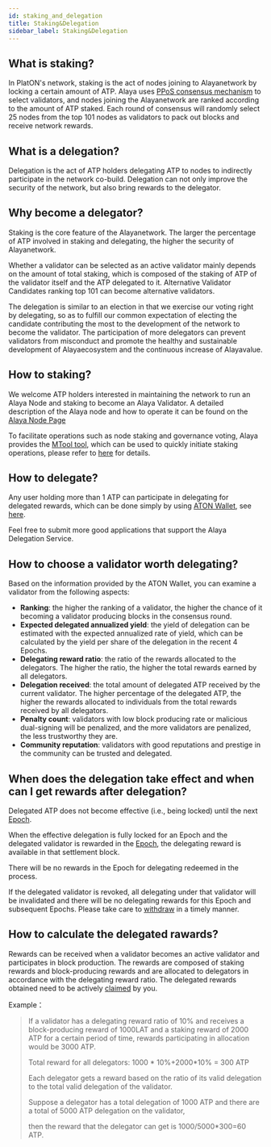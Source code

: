 ```yaml
---
id: staking_and_delegation
title: Staking&Delegation
sidebar_label: Staking&Delegation
---
```


## What is staking?
In PlatON's network, staking is the act of nodes joining to Alayanetwork by locking a certain amount of ATP. Alaya uses [PPoS consensus mechanism](/alaya-devdocs/en/Economic_Model#ppos-consensus) to select validators, and nodes joining the Alayanetwork are ranked according to the amount of ATP staked. Each round of consensus will randomly select 25 nodes from the top 101 nodes as validators to pack out blocks and receive network rewards.



## What is a delegation?

Delegation is the act of ATP holders delegating ATP to nodes to indirectly participate in the network co-build. Delegation can not only improve the security of the network, but also bring rewards to the delegator.



## Why become a delegator?

Staking is the core feature of the Alayanetwork. The larger the percentage of ATP involved in staking and delegating, the higher the security of Alayanetwork.

Whether a validator can be selected as an active validator mainly depends on the amount of total staking, which is composed of the staking of ATP of the validator itself and the ATP delegated to it. Alternative Validator Candidates ranking top 101 can become alternative validators.

The delegation is similar to an election in that we exercise our voting right by delegating, so as to fulfill our common expectation of electing the candidate contributing the most to the development of the network to become the validator. The participation of more delegators can prevent validators from misconduct and promote the healthy and sustainable development of Alayaecosystem and the continuous increase of Alayavalue.



## How to staking?

We welcome ATP holders interested in maintaining the network to run an Alaya Node and staking to become an Alaya Validator. A detailed description of the Alaya node and how to operate it can be found on the [Alaya Node Page](/)

To facilitate operations such as node staking and governance voting, Alaya provides the [MTool tool](/alaya-devdocs/en/Online_MTool), which can be used to quickly initiate staking operations, please refer to [here](/alaya-devdocs/en/Online_MTool#initiate-a-staking-operation) for details.



## How to delegate?

Any user holding more than 1 ATP can participate in delegating for delegated rewards, which can be done simply by using [ATON Wallet](/), see [here](/alaya-devdocs/zh-CN/ATON-user-manual#delegation).

Feel free to submit more good applications that support the Alaya Delegation Service.



## How to choose a validator worth delegating?

Based on the information provided by the ATON Wallet, you can examine a validator from the following aspects:

- **Ranking**: the higher the ranking of a validator, the higher the chance of it becoming a validator producing blocks in the consensus round.
- **Expected delegated annualized yield**: the yield of delegation can be estimated with the expected annualized rate of yield, which can be calculated by the yield per share of the delegation in the recent 4 Epochs.
- **Delegating reward ratio**: the ratio of the rewards allocated to the delegators. The higher the ratio, the higher the total rewards earned by all delegators.
- **Delegation received**: the total amount of delegated ATP received by the current validator. The higher percentage of the delegated ATP, the higher the rewards allocated to individuals from the total rewards received by all delegators.
- **Penalty count**: validators with low block producing rate or malicious dual-signing will be penalized, and the more validators are penalized, the less trustworthy they are.
- **Community reputation**: validators with good reputations and prestige in the community can be trusted and delegated.



## When does the delegation take effect and when can I get rewards after delegation?

Delegated ATP does not become effective (i.e., being locked) until the next [Epoch](/).

When the effective delegation is fully locked for an Epoch and the delegated validator is rewarded in the [Epoch](/alaya-devdocs/en/Economic_Model#the-business-cycle-in-platon), the delegating reward is available in that settlement block.

There will be no rewards in the Epoch for delegating redeemed in the process.

If the delegated validator is revoked, all delegating under that validator will be invalidated and there will be no delegating rewards for this Epoch and subsequent Epochs. Please take care to [withdraw](/) in a timely manner.



## How to calculate the delegated rawards?

Rewards can be received when a validator becomes an active validator and participates in block production. The rewards are composed of staking rewards and block-producing rewards and are allocated to delegators in accordance with the delegating reward ratio. The delegated rewards obtained need to be actively [claimed](/) by you.

Example：

> If a validator has a delegating reward ratio of 10% and receives a block-producing reward of 1000LAT and a staking reward of 2000 ATP for a certain period of time, rewards participating in allocation would be 3000 ATP.
>
>Total reward for all delegators: 1000 * 10%+2000*10% = 300 ATP
>
>Each delegator gets a reward based on the ratio of its valid delegation to the total valid delegation of the validator.
>
>Suppose a delegator has a total delegation of 1000 ATP and there are a total of 5000 ATP delegation on the validator,
>
>then the reward that the delegator can get is 1000/5000*300=60 ATP.


